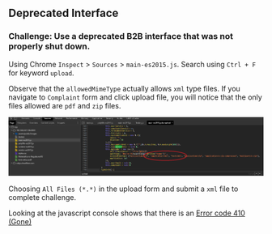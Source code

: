 ## Deprecated Interface
### Challenge: Use a deprecated B2B interface that was not properly shut down.

Using Chrome `Inspect` > `Sources` > `main-es2015.js`. Search using `Ctrl + F` for keyword `upload`. 

Observe that the `allowedMimeType` actually allows `xml` type files. If you navigate to `Complaint` form and click upload file, you will notice that the only files allowed are `pdf` and `zip` files. 

![](../screens/b2b_xml.png)

Choosing `All Files (*.*)` in the upload form and submit a `xml` file to complete challenge. 

Looking at the javascript console shows that there is an [Error code 410 (Gone)](https://developer.mozilla.org/en-US/docs/Web/HTTP/Status/410) 